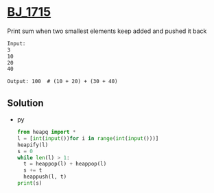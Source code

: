 # [BJ_1715](https://acmicpc.net/problem/1715)

Print sum when two smallest elements keep added and pushed it back

```txt
Input:
3
10
20
40

Output: 100  # (10 + 20) + (30 + 40)
```

## Solution

* py

  ```py
  from heapq import *
  l = [int(input())for i in range(int(input()))]
  heapify(l)
  s = 0
  while len(l) > 1:
    t = heappop(l) + heappop(l)
    s += t
    heappush(l, t)
  print(s)
  ```
